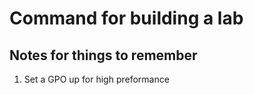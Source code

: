 # Command for building a lab

## Notes for things to remember

1. Set a GPO up for high preformance
